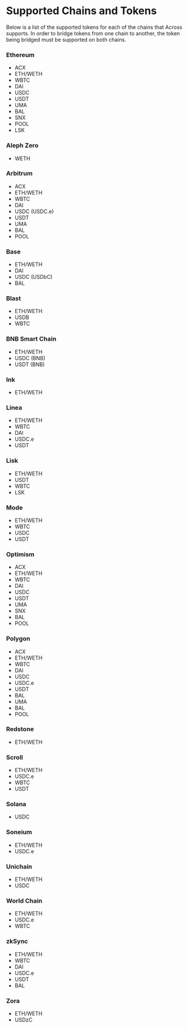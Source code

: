 # Supported Chains and Tokens

Below is a list of the supported tokens for each of the chains that Across supports. In order to bridge tokens from one chain to another, the token being bridged must be supported on both chains.

### **Ethereum**

* ACX
* ETH/WETH
* WBTC
* DAI
* USDC
* USDT
* UMA
* BAL
* SNX
* POOL
* LSK

### **Aleph Zero**

* WETH

### **Arbitrum**

* ACX
* ETH/WETH
* WBTC
* DAI
* USDC (USDC.e)
* USDT
* UMA
* BAL
* POOL

### **Base**

* ETH/WETH
* DAI
* USDC (USDbC)
* BAL

### **Blast**

* ETH/WETH
* USDB
* WBTC

### BNB Smart Chain

* ETH/WETH
* USDC (BNB)
* USDT (BNB)

### **Ink**

* ETH/WETH

### **Linea**

* ETH/WETH
* WBTC
* DAI
* USDC.e
* USDT

### **Lisk**

* ETH/WETH
* USDT
* WBTC
* LSK

### **Mode**

* ETH/WETH
* WBTC
* USDC
* USDT

### **Optimism**

* ACX
* ETH/WETH
* WBTC
* DAI
* USDC
* USDT
* UMA
* SNX
* BAL
* POOL

### **Polygon**

* ACX
* ETH/WETH
* WBTC
* DAI
* USDC
* USDC.e
* USDT
* BAL
* UMA
* BAL
* POOL

### **Redstone**

* ETH/WETH

### **Scroll**

* ETH/WETH
* USDC.e
* WBTC
* USDT

### Solana

* USDC

### Soneium

* ETH/WETH
* USDC.e

### Unichain

* ETH/WETH
* USDC

### World Chain

* ETH/WETH
* USDC.e
* WBTC

### **zkSync**

* ETH/WETH
* WBTC
* DAI
* USDC.e
* USDT
* BAL

### **Zora**

* ETH/WETH
* USDzC
